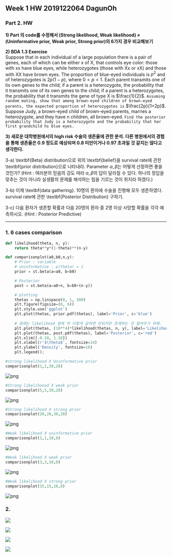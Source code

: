 ## Week 1 HW 2019122064 DagunOh


### Part 2. HW  
**1) Part 의 code를 수정해서 (Strong likelihood, Weak likelihood) $\times$ (Uninformative prior, Weak prior, Strong prior)의 6가지 경우 비교해보기**  


**2) BDA 1.3 Exercise**  
Suppose that in each individual of a large population there is a pair of genes, each of which can be either x of X, that controls eye color: those with xx have blue eyes, while heterozygotes (those with Xx or xX) and those with XX have brown eyes. The proportion of blue-eyed individuals is $p^2$ and of heterozygotes is $2p(1-p)$, where $0<p<1$. Each parent transmits one of tis own genes to the child; if a parent is a heterozygote, the probability that it transmits one of its own genes to the child; if a parent is a heterozygotes, the probability that it transmits the gene of type X is $\frac{1}{2}$. `Assuming random mating, show that among brown-eyed children of brown-eyed parents, the expected proportion of heterozygotes is` $\frac{2p}{1+2p}$. Suppose Judy, a brown-eyed child of brown-eyed parents, marries a heterozygote, and they have n children, all brown-eyed. `Find the posterior probability that Judy is a heterozygote and the probability that her first grandchild hs blue eyes.`


**3) 새로운 대학병원에서의 high risk 수술의 생존율에 관한 분석. 다른 병원에서의 경험을 통해 생존율은 $0.9$ 정도로 예상되며 $0.8$ 미만이거나 $0.97$ 초과일 것 같지는 않다고 생각한다.**

3-a) \textbf{Beta} distribution으로 위의 \textbf{belief}을 survival rate에 관한 \textbf{prior distribution}으로 나타내라. Parameter $\alpha, \beta$는 어떻게 선정하면 좋을 것인가? 
(Hint : 여러분의 믿음의 강도 따라 $\alpha, \beta$의 답이 달라질 수 있다. 하나의 정답을 맞추는 것이 아니라 실생활의 문제를 해석하는 힘을 기르는 것이 취지라 하겠다.)

3-b) 이제 \textbf{data gathering}. 10명의 환자에 수술을 진행해 모두 생존하였다. survival rate에 관한 \textbf{Posterior Distribution} 구하기.  

3-c) 다음 환자가 생존할 확률과 다음 20명의 환자 중 2명 이상 사망할 확률을 각각 예측하시오. (Hint : Posterior Predictive) 

-----

### 1. 6 cases comparison


```python
def likelihood(theta, n, y):
    return theta**y*(1-theta)**(n-y)
```


```python
def comparisonplot(a0,b0,n,y):
    # Prior : variable
    # uninformative : p(theta) = 1
    prior = st.beta(a=a0, b=b0)

    # Posterior
    post = st.beta(a=a0+n, b=b0+(n-y))

    # plotting
    thetas = np.linspace(0, 1, 300)
    plt.figure(figsize=(8, 6))
    plt.style.use('ggplot')
    plt.plot(thetas, prior.pdf(thetas), label='Prior', c='blue')
    
    # 원래는 likelihood 앞에 막 이렇게 곱하면 안되지만 존재하는 것 알려주기 위해. 
    plt.plot(thetas, (10**4)*likelihood(thetas, n, y), label='Likelihood', c='orange')
    plt.plot(thetas, post.pdf(thetas), label='Posterior', c='red')
    plt.xlim([-0.10, 1.10])
    plt.xlabel(r'$\theta$', fontsize=14)
    plt.ylabel('Density', fontsize=16)
    plt.legend();
```


```python
#strong likelihood X Uninformative prior
comparisonplot(1,1,30,28)
```


![png](output_14_0.png)



```python
#Strong likelihoood X weak prior
comparisonplot(5,5,30,28)
```


![png](output_15_0.png)



```python
#Strong likelihood X strong prior
comparisonplot(20,20,30,28)

```


![png](output_16_0.png)



```python
#Weak likelihood X uninformative prior
comparisonplot(1,1,10,8)

```


![png](output_17_0.png)



```python
#Weak likelihood X weak prior
comparisonplot(3,3,10,8)

```


![png](output_18_0.png)



```python
#Weak likelihood X strong prior
comparisonplot(15,15,10,8)
```


![png](output_19_0.png)

### 2.

![](/Users/dagunoh/Page1.jpg)

![](/Users/dagunoh/Page2.jpg)

![](/Users/dagunoh/Page3.jpg)

![](/Users/dagunoh/Page4.jpg)

